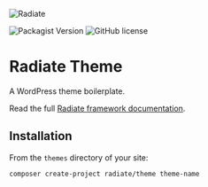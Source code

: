 ![Radiate](https://radiate-framework.github.io/social-preview.png)

![Packagist Version](https://img.shields.io/packagist/v/radiate/theme?style=flat-square)
![GitHub license](https://img.shields.io/github/license/BenRutlandWeb/radiate-theme?style=flat-square)

# Radiate Theme

A WordPress theme boilerplate.

Read the full [Radiate framework documentation](https://radiate-framework.github.io/).

## Installation

From the `themes` directory of your site:

```bash
composer create-project radiate/theme theme-name
```
